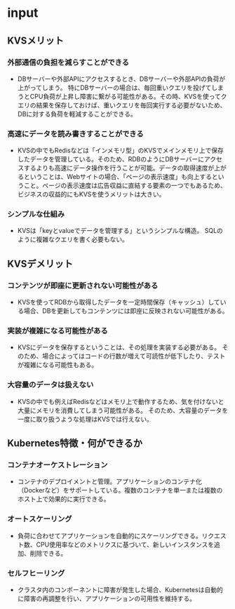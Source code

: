 # input

## KVSメリット

### 外部通信の負担を減らすことができる
- DBサーバーや外部APIにアクセスするとき、DBサーバーや外部APIの負荷が上がってしまう。
特にDBサーバーの場合は、毎回重いクエリを投げてしまうとCPU負荷が上昇し障害に繋がる可能性がある。その時、KVSを使ってクエリの結果を保存しておけば、重いクエリを毎回実行する必要がないため、DBに対する負荷を軽減することができる。

### 高速にデータを読み書きすることができる
- KVSの中でもRedisなどは「インメモリ型」のKVSでメインメモリ上で保存したデータを管理している。そのため、RDBのようにDBサーバーにアクセスするよりも高速にデータ操作を行うことが可能。データの取得速度が上がるということは、Webサイトの場合、「ページの表示速度」も向上するということ。ページの表示速度は広告収益に直結する要素の一つでもあるため、ビジネスの収益的にもKVSを使うメリットは大きい。

### シンプルな仕組み
- KVSは「keyとvalueでデータを管理する」というシンプルな構造。
SQLのように複雑なクエリを書く必要もない。

## KVSデメリット

### コンテンツが即座に更新されない可能性がある
- KVSを使ってRDBから取得したデータを一定時間保存（キャッシュ）している場合、DBを更新してもコンテンツには即座に反映されない可能性がある。
  
### 実装が複雑になる可能性がある
- KVSにデータを保存するということは、その処理を実装する必要がある。
そのため、場合によってはコードの行数が増えて可読性が低下したり、テストが複雑になる可能性もある。

### 大容量のデータは扱えない
- KVSの中でも例えばRedisなどはメモリ上で動作するため、気を付けないと大量にメモリを消費してしまう可能性がある。
そのため、大容量のデータを一度に取り扱うような処理はKVSでは行えない。

## Kubernetes特徴・何ができるか

### コンテナオーケストレーション
- コンテナのデプロイメントと管理。アプリケーションのコンテナ化（Dockerなど）をサポートしている。複数のコンテナを単一または複数のホスト上で効果的に実行できる。

### オートスケーリング
- 負荷に合わせてアプリケーションを自動的にスケーリングできる。リクエスト数、CPU使用率などのメトリクスに基づいて、新しいインスタンスを追加、削除できる。

### セルフヒーリング
- クラスタ内のコンポーネントに障害が発生した場合、Kubernetesは自動的に障害の再調整を行い、アプリケーションの可用性を維持する。



